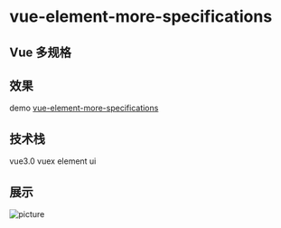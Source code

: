 # vue-element-more-specifications

## Vue 多规格


## 效果
demo [vue-element-more-specifications](https://liangzibo.github.io/vue-element-more-specifications/#/)

## 技术栈
  vue3.0
  vuex
  element ui

## 展示

![picture](https://raw.githubusercontent.com/liangzibo/vue-element-more-specifications/master/demo/20190510151840.jpg)


